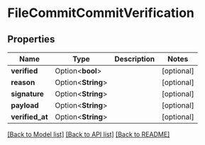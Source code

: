 # FileCommitCommitVerification

## Properties

Name | Type | Description | Notes
------------ | ------------- | ------------- | -------------
**verified** | Option<**bool**> |  | [optional]
**reason** | Option<**String**> |  | [optional]
**signature** | Option<**String**> |  | [optional]
**payload** | Option<**String**> |  | [optional]
**verified_at** | Option<**String**> |  | [optional]

[[Back to Model list]](../README.md#documentation-for-models) [[Back to API list]](../README.md#documentation-for-api-endpoints) [[Back to README]](../README.md)


